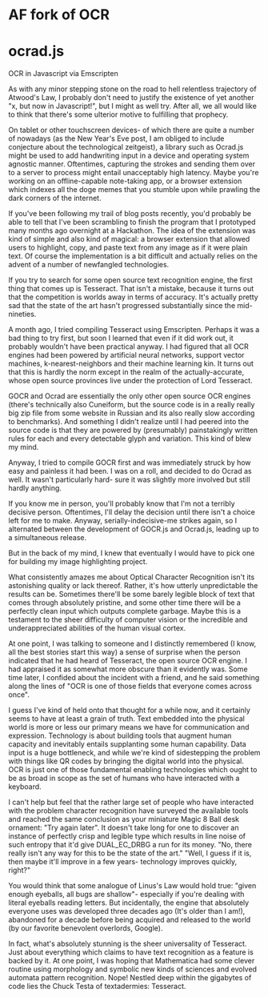 # AF fork of OCR

ocrad.js
========

OCR in Javascript via Emscripten



As with any minor stepping stone on the <strikeout>road to hell</strikeout> relentless trajectory of <link>Atwood's Law, I probably don't need to justify the existence of yet another "x, but now in Javascript!", but I might as well try. After all, we all would like to think that there's some ulterior motive to fulfilling that prophecy. 

On tablet or other touchscreen devices- of which there are quite a number of nowadays (as the New Year's Eve post, I am obliged to include conjecture about the technological zeitgeist), a library such as Ocrad.js might be used to add handwriting input in a device and operating system agnostic manner. Oftentimes, capturing the strokes and sending them over to a server to process might entail unacceptably high latency. Maybe you're working on an offline-capable note-taking app, or a browser extension which indexes all the doge memes that you stumble upon while prawling the dark corners of the internet.

If you've been following my trail of blog posts recently, you'd probably be able to tell that I've been scrambling to finish the program that I prototyped many months ago overnight at a Hackathon. The idea of the extension was kind of simple and also kind of magical: a browser extension that allowed users to highlight, copy, and paste text from any image as if it were plain text. Of course the implementation is a bit difficult and actually relies on the advent of a number of newfangled technologies.

If you try to search for some open source text recognition engine, the first thing that comes up is Tesseract. That isn't a mistake, because it turns out that the competition is worlds away in terms of accuracy. It's actually pretty sad that the state of the art hasn't progressed substantially since the mid-nineties.

A month ago, I tried compiling Tesseract using Emscripten. Perhaps it was a bad thing to try first, but soon I learned that even if it did work out, it probably wouldn't have been practical anyway. I had figured that all OCR engines had been powered by artificial neural networks, support vector machines, k-nearest-neighbors and their machine learning kin. It turns out that this is hardly the norm except in the realm of the actually-accurate, whose open source provinces live under the protection of Lord Tesseract. 

GOCR and Ocrad are essentially the only other open source OCR engines (there's technically also Cuneiform, but the source code is in a really really big zip file from some website in Russian and its also really slow according to benchmarks). And something I didn't realize until I had peered into the source code is that they are powered by (presumably) painstakingly written rules for each and every detectable glyph and variation. This kind of blew my mind.

Anyway, I tried to compile GOCR first and was immediately struck by how easy and painless it had been. I was on a roll, and decided to do Ocrad as well. It wasn't particularly hard- sure it was slightly more involved but still hardly anything. 

If you know me in person, you'll probably know that I'm not a terribly decisive person. Oftentimes, I'll delay the decision until there isn't a choice left for me to make. Anyway, serially-indecisive-me strikes again, so I alternated between the development of GOCR.js and Ocrad.js, leading up to a simultaneous release.

But in the back of my mind, I knew that eventually I would have to pick one for building my image highlighting project. 

What consistently amazes me about Optical Character Recognition isn't its astonishing quality or lack thereof. Rather, it's how utterly unpredictable the results can be. Sometimes there'll be some barely legible block of text that comes through absolutely pristine, and some other time there will be a perfectly clean input which outputs complete garbage. Maybe this is a testament to the sheer difficulty of computer vision or the incredible and underappreciated abilities of the human visual cortex.

At one point, I was talking to someone and I distinctly remembered (I know, all the best stories start this way) a sense of surprise when the person indicated that he had heard of Tesseract, the open source OCR engine. I had appraised it as somewhat more obscure than it evidently was. Some time later, I confided about the incident with a friend, and he said something along the lines of "OCR is one of those fields that everyone comes across once".

I guess I've kind of held onto that thought for a while now, and it certainly seems to have at least a grain of truth. Text embedded into the physical world is more or less our primary means we have for communication and expression. Technology is about building tools that augment human capacity and inevitably entails supplanting some human capability. Data input is a huge bottleneck, and while we're kind of sidestepping the problem with things like QR codes by bringing the digital world into the physical. OCR is just one of those fundamental enabling technologies which ought to be as broad in scope as the set of humans who have interacted with a keyboard.

I can't help but feel that the rather large set of people who have interacted with the problem character recognition have surveyed the available tools and reached the same conclusion as your miniature Magic 8 Ball desk ornament: "Try again later". It doesn't take long for one to discover an instance of perfectly crisp and legible type which results in line noise of such entropy that it'd give DUAL_EC_DRBG a run for its money. "No, there really isn't any way for this to be the state of the art." "Well, I guess if it is, then maybe it'll improve in a few years- technology improves quickly, right?" 

You would think that some analogue of Linus's Law would hold true: "given enough eyeballs, all bugs are shallow"- especially if you're dealing with literal eyeballs reading letters. But incidentally, the engine that absolutely everyone uses was developed three decades ago (It's older than I am!), abandoned for a decade before being acquired and released to the world (by our favorite benevolent overlords, Google). 

In fact, what's absolutely stunning is the sheer universality of Tesseract. Just about everything which claims to have text recognition as a feature is backed by it. At one point, I was hoping that Mathematica had some clever routine using morphology and symbolic new kinds of sciences and evolved automata pattern recognition. Nope! Nestled deep within the gigabytes of code lies the Chuck Testa of textadermies: Tesseract.





